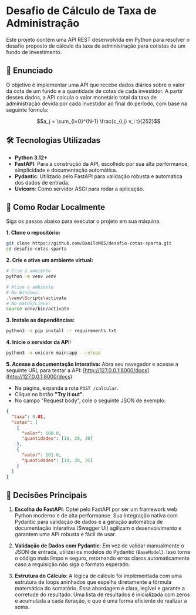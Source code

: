 # Desafio de Cálculo de Taxa de Administração

Este projeto contém uma API REST desenvolvida em Python para resolver o desafio proposto de cálculo da taxa de administração para cotistas de um fundo de investimento.

## 📜 Enunciado

O objetivo é implementar uma API que recebe dados diários sobre o valor da cota de um fundo e a quantidade de cotas de cada investidor. A partir desses dados, a API calcula o valor monetário total da taxa de administração devida por cada investidor ao final do período, com base na seguinte fórmula:

$$a_j = \sum_{i=0}^{N-1} \frac{c_{i,j} v_i t}{252}$$

## 🛠️ Tecnologias Utilizadas

* **Python 3.12+**
* **FastAPI**: Para a construção da API, escolhido por sua alta performance, simplicidade e documentação automática.
* **Pydantic**: Utilizado pelo FastAPI para validação robusta e automática dos dados de entrada.
* **Uvicorn**: Como servidor ASGI para rodar a aplicação.

## 🚀 Como Rodar Localmente

Siga os passos abaixo para executar o projeto em sua máquina.

**1. Clone o repositório:**
```bash
git clone https://github.com/DaniloM05/desafio-cotas-sparta.git
cd desafio-cotas-sparta
```

**2. Crie e ative um ambiente virtual:**
```bash
# Crie o ambiente
python -m venv venv

# Ative o ambiente
# No Windows:
.\venv\Scripts\activate
# No macOS/Linux:
source venv/bin/activate
```

**3. Instale as dependências:**
```bash
python3 -m pip install -r requirements.txt
```

**4. Inicie o servidor da API:**
```bash
python3 -m uvicorn main:app --reload
```

**5. Acesse a documentação interativa:**
Abra seu navegador e acesse a seguinte URL para testar a API:
[http://127.0.0.1:8000/docs](http://127.0.0.1:8000/docs)

* Na página, expanda a rota `POST /calcular`.
* Clique no botão **"Try it out"**.
* No campo "Request body", cole o seguinte JSON de exemplo:

```json
{
  "taxa": 0.01,
  "cotas": [
    {
      "valor": 100.0,
      "quantidades": [10, 20, 30]
    },
    {
      "valor": 101.0,
      "quantidades": [10, 20, 35]
    }
  ]
}
```

## 🧠 Decisões Principais

1.  **Escolha do FastAPI**: Optei pelo FastAPI por ser um framework web Python moderno e de alta performance. Sua integração nativa com Pydantic para validação de dados e a geração automática de documentação interativa (Swagger UI) agilizam o desenvolvimento e garantem uma API robusta e fácil de usar.

2.  **Validação de Dados com Pydantic**: Em vez de validar manualmente o JSON de entrada, utilizei os modelos do Pydantic (`BaseModel`). Isso torna o código mais limpo e seguro, retornando erros claros automaticamente caso a requisição não siga o formato esperado.

3.  **Estrutura do Cálculo**: A lógica de cálculo foi implementada com uma estrutura de loops aninhados que espelha diretamente a fórmula matemática do somatório. Essa abordagem é clara, legível e garante a corretude do resultado. Uma lista de resultados é inicializada com zeros e acumulada a cada iteração, o que é uma forma eficiente de realizar a soma.
